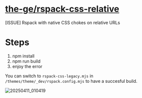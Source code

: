 # [the-ge/rspack-css-relative](https://github.com/the-ge/rspack-css-relative/)
[ISSUE] Rspack with native CSS chokes on relative URLs

# Steps
1. npm install
2. npm run build
3. enjoy the error

You can switch to `rspack-css-legacy.mjs` in `/themes/theme/_dev/rspack.config.mjs` to have a succesful build.

![20250411_010419](https://github.com/user-attachments/assets/85bc604d-887b-437c-9002-a2e3f2b82c50)
